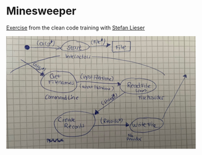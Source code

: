 # Minesweeper

[Exercise](https://ccd-school.de/coding-dojo/application-katas/minesweeper/) from the clean code training with [Stefan Lieser](https://lieser-online.de/)

![Flow Diagram](./Minesweeper/Flow_Diagram.jpg "Flow Diagram")
